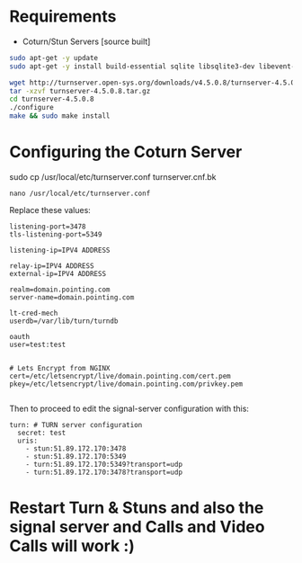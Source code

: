 # Requirements

- Coturn/Stun Servers [source built]

```bash
sudo apt-get -y update
sudo apt-get -y install build-essential sqlite libsqlite3-dev libevent-dev libssl-dev
```

```bash
wget http://turnserver.open-sys.org/downloads/v4.5.0.8/turnserver-4.5.0.8.tar.gz
tar -xzvf turnserver-4.5.0.8.tar.gz
cd turnserver-4.5.0.8
./configure
make && sudo make install
```

# Configuring the Coturn Server

sudo cp /usr/local/etc/turnserver.conf turnserver.cnf.bk

```
nano /usr/local/etc/turnserver.conf
```

Replace these values:

```
listening-port=3478
tls-listening-port=5349

listening-ip=IPV4 ADDRESS

relay-ip=IPV4 ADDRESS
external-ip=IPV4 ADDRESS

realm=domain.pointing.com
server-name=domain.pointing.com

lt-cred-mech
userdb=/var/lib/turn/turndb

oauth
user=test:test


# Lets Encrypt from NGINX
cert=/etc/letsencrypt/live/domain.pointing.com/cert.pem
pkey=/etc/letsencrypt/live/domain.pointing.com/privkey.pem


```


Then to proceed to edit the signal-server configuration with this:

```
turn: # TURN server configuration
  secret: test
  uris:
    - stun:51.89.172.170:3478
    - stun:51.89.172.170:5349
    - turn:51.89.172.170:5349?transport=udp
    - turn:51.89.172.170:3478?transport=udp
```

# Restart Turn & Stuns and also the signal server and Calls and Video Calls will work :)
